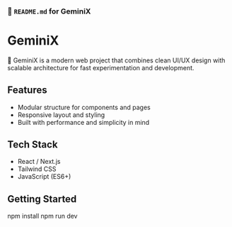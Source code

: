### 📘 `README.md` for **GeminiX**


# GeminiX

🔮 GeminiX is a modern web project that combines clean UI/UX design with scalable architecture for fast experimentation and development.

## Features
- Modular structure for components and pages
- Responsive layout and styling
- Built with performance and simplicity in mind

## Tech Stack
- React / Next.js
- Tailwind CSS
- JavaScript (ES6+)

## Getting Started
npm install
npm run dev
